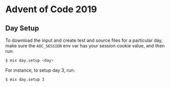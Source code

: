 # Advent of Code 2019

## Day Setup

To download the input and create test and source files for a particular day, make sure the `AOC_SESSION` env var has your session cookie value, and then run:

```sh
$ mix day.setup <day>
```

For instance, to setup day 3, run:

```sh
$ mix day.setup 3
```
